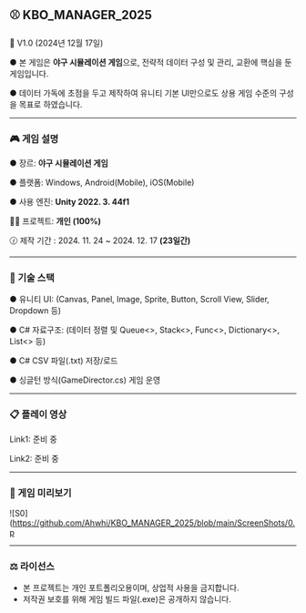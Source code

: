 ## ⚾ KBO_MANAGER_2025

🏏 V1.0 (2024년 12월 17일)

● 본 게임은 **야구 시뮬레이션 게임**으로, 전략적 데이터 구성 및 관리, 교환에 핵심을 둔 게임입니다.

● 데이터 가독에 초점을 두고 제작하여 유니티 기본 UI만으로도 상용 게임 수준의 구성을 목표로 하였습니다.

---


### 🎮 게임 설명

● 장르: **야구 시뮬레이션 게임**

● 플랫폼: Windows, Android(Mobile), iOS(Mobile)

● 사용 엔진: **Unity 2022. 3. 44f1** <DX11>

💇‍♂ 프로젝트: **개인 (100%)**

🕜 제작 기간 : 2024. 11. 24 ~ 2024. 12. 17 **(23일간)**

---

### 🧾 기술 스택

● 유니티 UI: (Canvas, Panel, Image, Sprite, Button, Scroll View, Slider, Dropdown 등) 

● C# 자료구조: (데이터 정렬 및 Queue<>, Stack<>, Func<>, Dictionary<>, List<> 등)

● C# CSV 파일(.txt) 저장/로드

● 싱글턴 방식(GameDirector.cs) 게임 운영

---

### 📋 플레이 영상

Link1: 준비 중

Link2: 준비 중

---

### 🔎 게임 미리보기
![S0](https://github.com/Ahwhi/KBO_MANAGER_2025/blob/main/ScreenShots/0.p

---

### ⚖️ 라이선스  
- 본 프로젝트는 개인 포트폴리오용이며, 상업적 사용을 금지합니다.  
- 저작권 보호를 위해 게임 빌드 파일(.exe)은 공개하지 않습니다.



